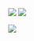 ![](https://user-gold-cdn.xitu.io/2019/5/4/16a831e741cedb99?w=414&h=674&f=png&s=90101)
![](https://user-gold-cdn.xitu.io/2019/5/4/16a831e7c881b3ad?w=371&h=669&f=png&s=254545)

![](https://user-gold-cdn.xitu.io/2019/5/4/16a831e9213de155?w=387&h=663&f=png&s=23601)
